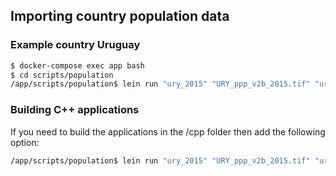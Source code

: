 
## Importing country population data

### Example country Uruguay
```sh
$ docker-compose exec app bash
$ cd scripts/population
/app/scripts/population$ lein run "ury_2015" "URY_ppp_v2b_2015.tif" "uruguay"
```

### Building C++ applications
If you need to build the applications in the /cpp folder then add the following option:
```sh
/app/scripts/population$ lein run "ury_2015" "URY_ppp_v2b_2015.tif" "uruguay" --build-cpp
```
